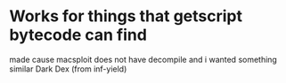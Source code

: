 # Works for things that getscript bytecode can find
made cause macsploit does not have decompile and i wanted something similar Dark Dex (from inf-yield)

